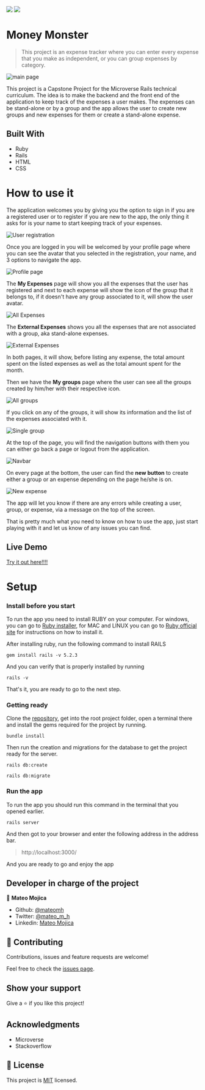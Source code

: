 ![](https://img.shields.io/badge/Microverse-blueviolet)
![](https://img.shields.io/badge/-Made%20with%20RubyonRails-red)

# Money Monster

> This project is an expense tracker where you can enter every expense that you make as independent, or you can group expenses by category.

![main page](./screenshots/main.png)

This project is a Capstone Project for the Microverse Rails technical curriculum. The idea is to make the backend and the front end of the application to keep track of the expenses a user makes. The expenses can be stand-alone or by a group and the app allows the user to create new groups and new expenses for them or create a stand-alone expense. 

## Built With

- Ruby
- Rails
- HTML
- CSS


# How to use it

The application welcomes you by giving you the option to sign in if you are a registered user or to register if you are new to the app, the only thing it asks for is your name to start keeping track of your expenses.

![User registration](./screenshots/register.png)

Once you are logged in you will be welcomed by your profile page where you can see the avatar that you selected in the registration, your name, and 3 options to navigate the app.

![Profile page](./screenshots/profile.png)

The **My Expenses** page will show you all the expenses that the user has registered and next to each expense will show the icon of the group that it belongs to, if it doesn't have any group associated to it, will show the user avatar.

![All Expenses](./screenshots/allexpenses.png)

The **External Expenses** shows you all the expenses that are not associated with a group, aka stand-alone expenses.

![External Expenses](./screenshots/standalone.png)

In both pages, it will show, before listing any expense, the total amount spent on the listed expenses as well as the total amount spent for the month.

Then we have the **My groups** page where the user can see all the groups created by him/her with their respective icon.

![All groups](./screenshots/groups.png)

If you click on any of the groups, it will show its information and the list of the expenses associated with it.

![Single group](./screenshots/onegroup.png)

At the top of the page, you will find the navigation buttons with them you can either go back a page or logout from the application.

![Navbar](./screenshots/topbar.png)

On every page at the bottom, the user can find the **new button** to create either a group or an expense depending on the page he/she is on.

![New expense](./screenshots/newexpense.png)

The app will let you know if there are any errors while creating a user, group, or expense, via a message on the top of the screen.

That is pretty much what you need to know on how to use the app, just start playing with it and let us know of any issues you can find.



## Live Demo

[Try it out here!!!!](https://livedemo.com)


# Setup

### Install before you start

To run the app you need to install RUBY on your computer. For windows, you can go to [Ruby installer](https://rubyinstaller.org/), for MAC and LINUX you can go to [Ruby official site](https://www.ruby-lang.org/en/downloads/) for instructions on how to install it.

After installing ruby, run the following command to install RAILS

```
gem install rails -v 5.2.3
```

And you can verify that is properly installed by running

```
rails -v
```

That's it, you are ready to go to the next step.

### Getting ready

Clone the [repository](https://github.com/mateomh/MoneyMonster.git), get into the root project folder, open a terminal there and install the gems required for the project by running.

```
bundle install
```

Then run the creation and migrations for the database to get the project ready for the server.

```
rails db:create

rails db:migrate
```
### Run the app

To run the app you should run this command in the terminal that you opened earlier.

```
rails server
```

And then got to your browser and enter the following address in the address bar.

> http://localhost:3000/

And you are ready to go and enjoy the app


## Developer in charge of the project

👤 **Mateo Mojica**
- Github: [@mateomh](https://github.com/mateomh)
- Twitter: [@mateo_m_h](https://twitter.com/mateo_m_h)
- Linkedin: [Mateo Mojica](https://linkedin.com/mateo_mojica_hernandez)


## 🤝 Contributing

Contributions, issues and feature requests are welcome!

Feel free to check the [issues page](issues/).

## Show your support

Give a ⭐️ if you like this project!

## Acknowledgments

- Microverse
- Stackoverflow

## 📝 License

This project is [MIT](https://opensource.org/licenses/MIT) licensed.
